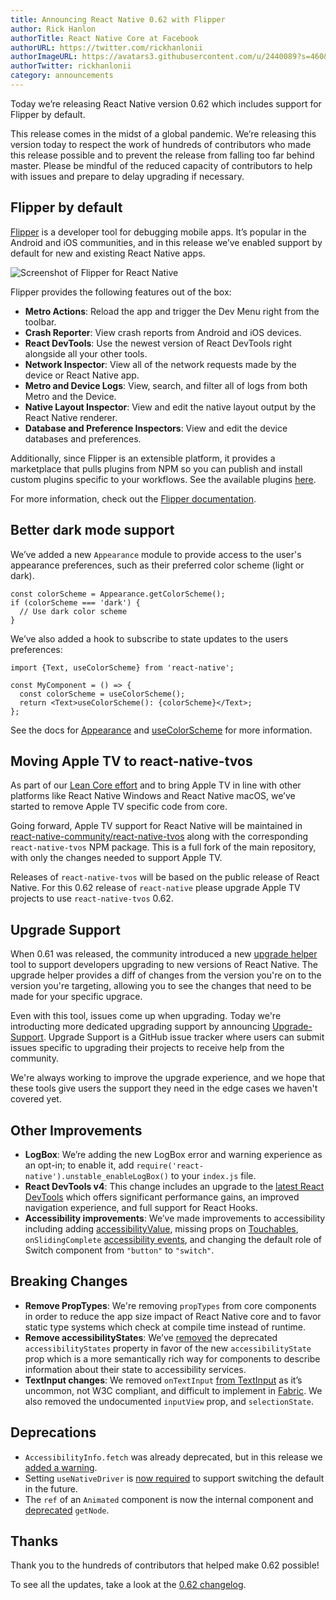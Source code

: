 ```yaml
---
title: Announcing React Native 0.62 with Flipper
author: Rick Hanlon
authorTitle: React Native Core at Facebook
authorURL: https://twitter.com/rickhanlonii
authorImageURL: https://avatars3.githubusercontent.com/u/2440089?s=460&v=4
authorTwitter: rickhanlonii
category: announcements
---
```


Today we’re releasing React Native version 0.62 which includes support for Flipper by default.

This release comes in the midst of a global pandemic. We’re releasing this version today to respect the work of hundreds of contributors who made this release possible and to prevent the release from falling too far behind master. Please be mindful of the reduced capacity of contributors to help with issues and prepare to delay upgrading if necessary.

## Flipper by default

[Flipper](https://fbflipper.com/) is a developer tool for debugging mobile apps. It’s popular in the Android and iOS communities, and in this release we’ve enabled support by default for new and existing React Native apps.

![Screenshot of Flipper for React Native](/blog/assets/0.62-flipper.png)

Flipper provides the following features out of the box:

- **Metro Actions**: Reload the app and trigger the Dev Menu right from the toolbar.
- **Crash Reporter**: View crash reports from Android and iOS devices.
- **React DevTools**: Use the newest version of React DevTools right alongside all your other tools.
- **Network Inspector**: View all of the network requests made by the device or React Native app.
- **Metro and Device Logs**: View, search, and filter all of logs from both Metro and the Device.
- **Native Layout Inspector**: View and edit the native layout output by the React Native renderer.
- **Database and Preference Inspectors**: View and edit the device databases and preferences.

Additionally, since Flipper is an extensible platform, it provides a marketplace that pulls plugins from NPM so you can publish and install custom plugins specific to your workflows. See the available plugins [here](https://www.npmjs.com/search?q=flipper-plugin).

For more information, check out the [Flipper documentation](https://fbflipper.com/docs/features/react-native.html).

## Better dark mode support

We’ve added a new `Appearance` module to provide access to the user's appearance preferences, such as their preferred color scheme (light or dark).

```
const colorScheme = Appearance.getColorScheme();
if (colorScheme === 'dark') {
  // Use dark color scheme
}
```

We’ve also added a hook to subscribe to state updates to the users preferences:

```
import {Text, useColorScheme} from 'react-native';

const MyComponent = () => {
  const colorScheme = useColorScheme();
  return <Text>useColorScheme(): {colorScheme}</Text>;
};
```

See the docs for [Appearance](https://reactnative.dev/docs/appearance) and [useColorScheme](https://reactnative.dev/docs/usecolorscheme) for more information.

## Moving Apple TV to react-native-tvos

As part of our [Lean Core effort](https://reactnative.dev/blog/#lean-core) and to bring Apple TV in line with other platforms like React Native Windows and React Native macOS, we’ve started to remove Apple TV specific code from core.

Going forward, Apple TV support for React Native will be maintained in [react-native-community/react-native-tvos](https://github.com/react-native-community/react-native-tvos) along with the corresponding `react-native-tvos` NPM package. This is a full fork of the main repository, with only the changes needed to support Apple TV.

Releases of `react-native-tvos` will be based on the public release of React Native. For this 0.62 release of `react-native` please upgrade Apple TV projects to use `react-native-tvos` 0.62.

## Upgrade Support

When 0.61 was released, the community introduced a new [upgrade helper](https://react-native-community.github.io/upgrade-helper/) tool to support developers upgrading to new versions of React Native. The upgrade helper provides a diff of changes from the version you're on to the version you're targeting, allowing you to see the changes that need to be made for your specific upgrace.

Even with this tool, issues come up when upgrading. Today we're introducting more dedicated upgrading support by announcing [Upgrade-Support](https://github.com/react-native-community/upgrade-support). Upgrade Support is a GitHub issue tracker where users can submit issues specific to upgrading their projects to receive help from the community.

We're always working to improve the upgrade experience, and we hope that these tools give users the support they need in the edge cases we haven't covered yet.

## Other Improvements

- **LogBox**: We’re adding the new LogBox error and warning experience as an opt-in; to enable it, add `require('react-native').unstable_enableLogBox()` to your `index.js` file.
- **React DevTools v4**: This change includes an upgrade to the [latest React DevTools](https://reactjs.org/blog/2019/08/15/new-react-devtools.html) which offers significant performance gains, an improved navigation experience, and full support for React Hooks.
- **Accessibility improvements**: We’ve made improvements to accessibility including adding [accessibilityValue](https://reactnative.dev/docs/accessibility#accessibilityvalue-ios-android), missing props on [Touchables](https://github.com/facebook/react-native/commit/8c0c860e38f57e18296f689e47dfb4a54088c260), `onSlidingComplete` [accessibility events](https://github.com/facebook/react-native/commit/c7aa6dc8270c0eabc913fe6c617c8131e3f4b3c5), and changing the default role of Switch component from `"button"` to `"switch"`.

## Breaking Changes

- **Remove PropTypes**: We're removing `propTypes` from core components in order to reduce the app size impact of React Native core and to favor static type systems which check at compile time instead of runtime.
- **Remove accessibilityStates**: We’ve [removed](https://github.com/facebook/react-native/commit/7b35f427fd66cb0f36921b992095fe5b3c14d8b9) the deprecated `accessibilityStates` property in favor of the new `accessibilityState` prop which is a more semantically rich way for components to describe information about their state to accessibility services.
- **TextInput changes**: We removed `onTextInput` [from TextInput](https://github.com/facebook/react-native/commit/3f7e0a2c9601fc186f25bfd794cd0008ac3983ab) as it’s uncommon, not W3C compliant, and difficult to implement in [Fabric](https://github.com/react-native-community/discussions-and-proposals/issues/4). We also removed the undocumented `inputView` prop, and `selectionState`.

## Deprecations

- `AccessibilityInfo.fetch` was already deprecated, but in this release we [added a warning](https://github.com/facebook/react-native/commit/523ab8333800afbfb169c6fd70ab6611fe07cc2a).
- Setting `useNativeDriver` is [now required](https://github.com/facebook/react-native/commit/5876052615f4858ed5fc32fa3da9b64695974238) to support switching the default in the future.
- The `ref` of an `Animated` component is now the internal component and [deprecated](https://github.com/facebook/react-native/commit/66e72bb4e00aafbcb9f450ed5db261d98f99f82a) `getNode`.

## Thanks

Thank you to the hundreds of contributors that helped make 0.62 possible!

To see all the updates, take a look at the [0.62 changelog](https://github.com/react-native-community/releases/blob/master/CHANGELOG.md#0620).

